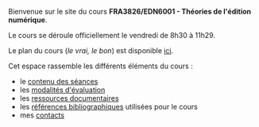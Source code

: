 


Bienvenue sur le site du cours **FRA3826/EDN6001 - Théories de l'édition numérique**. 

Le cours se déroule officiellement le vendredi de 8h30 à 11h29. 

Le plan du cours (*le vrai, le bon*) est disponible [ici](https://mmellet.github.io/fra3826_2021/FRA3826_2021.pdf).

Cet espace rassemble les différents éléments du cours : 

- le [contenu des séances](seances)
- les [modalités d'évaluation](modalites)
- les [ressources documentaires](documentation)
- les [références bibliographiques](https://www.zotero.org/groups/4276254/fra3826-a2021/library) utilisées pour le cours
- mes [contacts](contact)

<!--Il vous est possible d'imprimer le contenu des pages en cliquant sur "print".--> 